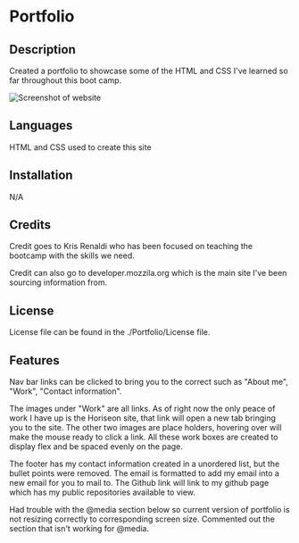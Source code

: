 # Portfolio

## Description

Created a portfolio to showcase some of the HTML and CSS I've learned so far throughout this boot camp.

![Screenshot of website](./assets/images/portfolio)

## Languages

HTML and CSS used to create this site

## Installation

N/A

## Credits

Credit goes to Kris Renaldi who has been focused on teaching the bootcamp with the skills we need.

Credit can also go to developer.mozzila.org which is the main site I've been sourcing information from.

## License

License file can be found in the ./Portfolio/License file.

## Features

Nav bar links can be clicked to bring you to the correct such as "About me", "Work", "Contact information".

The images under "Work" are all links. As of right now the only peace of work I have up is the Horiseon site, that link will open a new tab bringing you to the site. The other two images are place holders, hovering over will make the mouse ready to click a link. All these work boxes are created to display flex and be spaced evenly on the page.

The footer has my contact information created in a unordered list, but the bullet points were removed. The email is formatted to add my email into a new email for you to mail to. The Github link will link to my github page which has my public repositories available to view.

Had trouble with the @media section below so current version of portfolio is not resizing correctly to corresponding screen size. Commented out the section that isn't working for @media.
